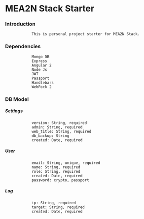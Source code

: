 # MEA2N Stack Starter

### Introduction
                This is personal project starter for MEA2N Stack.
### Dependencies
                Mongo DB
                Express
                Angular 2
                Node Js
                JWT
                Passport
                Handlebars
                WebPack 2
### DB Model
##### Settings
                version: String, required
                admin: String, required
                web_title: String, required
                db_backup: String
                created: Date, required
##### User
                email: String, unique, required
                name: String, required
                role: String, required
                created: Date, required
                password: crypto, passport
##### Log
                ip: String, required
                target: String, required
                created: Date, required